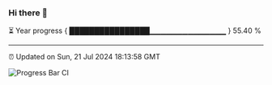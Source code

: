 ### Hi there 👋

⏳ Year progress { ████████████████▁▁▁▁▁▁▁▁▁▁▁▁▁▁ } 55.40 %

---

⏰ Updated on Sun, 21 Jul 2024 18:13:58 GMT

![Progress Bar CI](https://github.com/liununu/liununu/workflows/Progress%20Bar%20CI/badge.svg)
